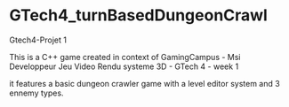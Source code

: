 # GTech4_turnBasedDungeonCrawl
Gtech4-Projet 1

This is a C++ game created in context of GamingCampus - Msi Developpeur Jeu Video Rendu systeme 3D - GTech 4 - week 1

it features a basic dungeon crawler game with a level editor system and 3 ennemy types.
